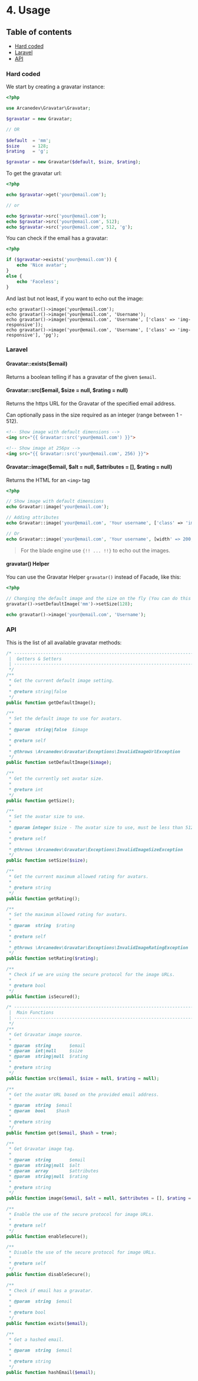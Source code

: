 # 4. Usage

## Table of contents

* [Hard coded](#hard-coded)
* [Laravel](#laravel)
* [API](#api)

### Hard coded

We start by creating a gravatar instance:

```php
<?php

use Arcanedev\Gravatar\Gravatar;

$gravatar = new Gravatar;

// OR
 
$default  = 'mm';
$size     = 128;
$rating   = 'g';

$gravatar = new Gravatar($default, $size, $rating);
```

To get the gravatar url:

```php
<?php

echo $gravatar->get('your@email.com');

// or

echo $gravatar->src('your@email.com');
echo $gravatar->src('your@email.com', 512);
echo $gravatar->src('your@email.com', 512, 'g');
```

You can check if the email has a gravatar:

```php
<?php

if ($gravatar->exists('your@email.com')) {
    echo 'Nice avatar';
}
else {
    echo 'Faceless';
}
```

And last but not least, if you want to echo out the image:

```
echo gravatar()->image('your@email.com');
echo gravatar()->image('your@email.com', 'Username');
echo gravatar()->image('your@email.com', 'Username', ['class' => 'img-responsive']);
echo gravatar()->image('your@email.com', 'Username', ['class' => 'img-responsive'], 'pg');
```

### Laravel

#### Gravatar::exists($email)

Returns a boolean telling if has a gravatar of the given `$email`.

#### Gravatar::src($email, $size = null, $rating = null)

Returns the https URL for the Gravatar of the specified email address.

Can optionally pass in the size required as an integer (range between 1 - 512). 

```html
<!-- Show image with default dimensions -->
<img src="{{ Gravatar::src('your@email.com') }}">

<!-- Show image at 256px -->
<img src="{{ Gravatar::src('your@email.com', 256) }}">
```

#### Gravatar::image($email, $alt = null, $attributes = [], $rating = null)

Returns the HTML for an `<img>` tag

```php
<?php

// Show image with default dimensions
echo Gravatar::image('your@email.com');

// Adding attributes
echo Gravatar::image('your@email.com', 'Your username', ['class' => 'img-responsive']);

// Or
echo Gravatar::image('your@email.com', 'Your username', [width' => 200, 'height' => 200]);
```

 > For the blade engine use `{!! ... !!}` to echo out the images.

#### gravatar() Helper

You can use the Gravatar Helper `gravatar()` instead of Facade, like this:
 
```php
<?php

// Changing the default image and the size on the fly (You can do this also with the facade).
gravatar()->setDefaultImage('mm')->setSize(128); 

echo gravatar()->image('your@email.com', 'Username');
```

### API

This is the list of all available gravatar methods:

```php
/* ------------------------------------------------------------------------------------------------
 |  Getters & Setters
 | ------------------------------------------------------------------------------------------------
 */
/**
 * Get the current default image setting.
 *
 * @return string|false
 */
public function getDefaultImage();

/**
 * Set the default image to use for avatars.
 *
 * @param  string|false  $image
 *
 * @return self
 *
 * @throws \Arcanedev\Gravatar\Exceptions\InvalidImageUrlException
 */
public function setDefaultImage($image);

/**
 * Get the currently set avatar size.
 *
 * @return int
 */
public function getSize();

/**
 * Set the avatar size to use.
 *
 * @param integer $size - The avatar size to use, must be less than 512 and greater than 0.
 *
 * @return self
 *
 * @throws \Arcanedev\Gravatar\Exceptions\InvalidImageSizeException
 */
public function setSize($size);

/**
 * Get the current maximum allowed rating for avatars.
 *
 * @return string
 */
public function getRating();

/**
 * Set the maximum allowed rating for avatars.
 *
 * @param  string  $rating
 *
 * @return self
 *
 * @throws \Arcanedev\Gravatar\Exceptions\InvalidImageRatingException
 */
public function setRating($rating);

/**
 * Check if we are using the secure protocol for the image URLs.
 *
 * @return bool
 */
public function isSecured();

/* ------------------------------------------------------------------------------------------------
 |  Main Functions
 | ------------------------------------------------------------------------------------------------
 */
/**
 * Get Gravatar image source.
 *
 * @param  string       $email
 * @param  int|null     $size
 * @param  string|null  $rating
 *
 * @return string
 */
public function src($email, $size = null, $rating = null);

/**
 * Get the avatar URL based on the provided email address.
 *
 * @param  string  $email
 * @param  bool    $hash
 *
 * @return string
 */
public function get($email, $hash = true);

/**
 * Get Gravatar image tag.
 *
 * @param  string       $email
 * @param  string|null  $alt
 * @param  array        $attributes
 * @param  string|null  $rating
 *
 * @return string
 */
public function image($email, $alt = null, $attributes = [], $rating = null);

/**
 * Enable the use of the secure protocol for image URLs.
 *
 * @return self
 */
public function enableSecure();

/**
 * Disable the use of the secure protocol for image URLs.
 *
 * @return self
 */
public function disableSecure();

/**
 * Check if email has a gravatar.
 *
 * @param  string  $email
 *
 * @return bool
 */
public function exists($email);

/**
 * Get a hashed email.
 *
 * @param  string  $email
 *
 * @return string
 */
public function hashEmail($email);
```